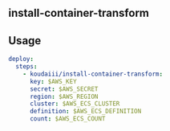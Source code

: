 install-container-transform
---



Usage
---

```wercker.yml
deploy:
  steps:
    - koudaiii/install-container-transform:
      key: $AWS_KEY
      secret: $AWS_SECRET
      region: $AWS_REGION
      cluster: $AWS_ECS_CLUSTER
      definition: $AWS_ECS_DEFINITION
      count: $AWS_ECS_COUNT
```
